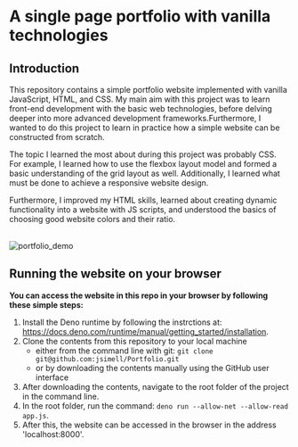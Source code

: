 # A single page portfolio with vanilla technologies

## Introduction

This repository contains a simple portfolio website implemented with vanilla JavaScript, HTML, and CSS. My main aim with this project was to learn front-end development with the basic web technologies, before delving deeper into more advanced development frameworks.Furthermore, I wanted to do this project to learn in practice how a simple website can be constructed from scratch. 

The topic I learned the most about during this project was probably CSS. For example, I learned how to use the flexbox layout model and formed a basic understanding of the grid layout as well. Additionally, I learned what must be done to achieve a responsive website design.

Furthermore, I improved my HTML skills, learned about creating dynamic functionality into a website with JS scripts, and understood the basics of choosing good website colors and their ratio. 

\
![portfolio_demo](https://github.com/jsimell/Portfolio/assets/96237825/2bc798dc-5778-4179-9af7-c4583eab668f)

## Running the website on your browser

**You can access the website in this repo in your browser by following these simple steps:**
1. Install the Deno runtime by following the instrctions at: https://docs.deno.com/runtime/manual/getting_started/installation.
2. Clone the contents from this repository to your local machine
     - either from the command line with git: `git clone git@github.com:jsimell/Portfolio.git`
     - or by downloading the contents manually using the GitHub user interface
4. After downloading the contents, navigate to the root folder of the project in the command line.
5. In the root folder, run the command: `deno run --allow-net --allow-read app.js`.
6. After this, the website can be accessed in the browser in the address 'localhost:8000'.
